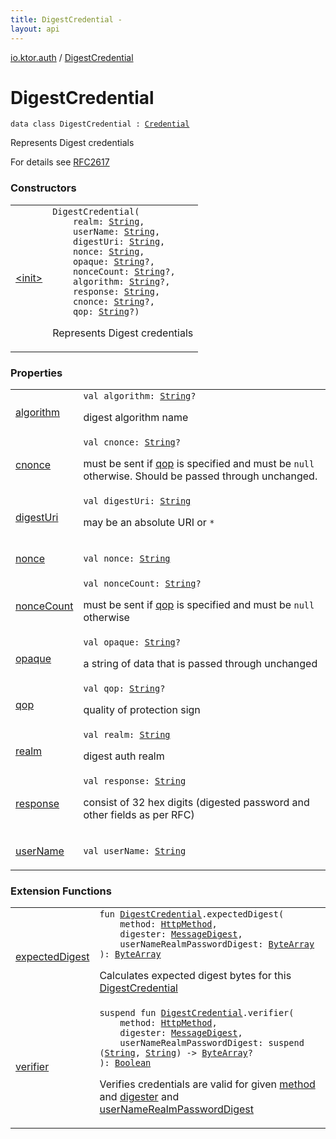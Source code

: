 ```yaml
---
title: DigestCredential - 
layout: api
---
```


<div class='api-docs-breadcrumbs'><a href="../index.html">io.ktor.auth</a> / <a href="./index.html">DigestCredential</a></div>

# DigestCredential

<div class="signature"><code><span class="keyword">data</span> <span class="keyword">class </span><span class="identifier">DigestCredential</span>&nbsp;<span class="symbol">:</span>&nbsp;<a href="../-credential.html"><span class="identifier">Credential</span></a></code></div>

Represents Digest credentials

For details see <a href="http://www.faqs.org/rfcs/rfc2617.html">RFC2617</a>

### Constructors

<table class="api-docs-table">
<tbody>
<tr>
<td markdown="1">

<a href="-init-.html">&lt;init&gt;</a>


</td>
<td markdown="1">
<div class="signature"><code><span class="identifier">DigestCredential</span><span class="symbol">(</span><br/>&nbsp;&nbsp;&nbsp;&nbsp;<span class="parameterName" id="io.ktor.auth.DigestCredential$<init>(kotlin.String, kotlin.String, kotlin.String, kotlin.String, kotlin.String, kotlin.String, kotlin.String, kotlin.String, kotlin.String, kotlin.String)/realm">realm</span><span class="symbol">:</span>&nbsp;<a href="https://kotlinlang.org/api/latest/jvm/stdlib/kotlin/-string/index.html"><span class="identifier">String</span></a><span class="symbol">, </span><br/>&nbsp;&nbsp;&nbsp;&nbsp;<span class="parameterName" id="io.ktor.auth.DigestCredential$<init>(kotlin.String, kotlin.String, kotlin.String, kotlin.String, kotlin.String, kotlin.String, kotlin.String, kotlin.String, kotlin.String, kotlin.String)/userName">userName</span><span class="symbol">:</span>&nbsp;<a href="https://kotlinlang.org/api/latest/jvm/stdlib/kotlin/-string/index.html"><span class="identifier">String</span></a><span class="symbol">, </span><br/>&nbsp;&nbsp;&nbsp;&nbsp;<span class="parameterName" id="io.ktor.auth.DigestCredential$<init>(kotlin.String, kotlin.String, kotlin.String, kotlin.String, kotlin.String, kotlin.String, kotlin.String, kotlin.String, kotlin.String, kotlin.String)/digestUri">digestUri</span><span class="symbol">:</span>&nbsp;<a href="https://kotlinlang.org/api/latest/jvm/stdlib/kotlin/-string/index.html"><span class="identifier">String</span></a><span class="symbol">, </span><br/>&nbsp;&nbsp;&nbsp;&nbsp;<span class="parameterName" id="io.ktor.auth.DigestCredential$<init>(kotlin.String, kotlin.String, kotlin.String, kotlin.String, kotlin.String, kotlin.String, kotlin.String, kotlin.String, kotlin.String, kotlin.String)/nonce">nonce</span><span class="symbol">:</span>&nbsp;<a href="https://kotlinlang.org/api/latest/jvm/stdlib/kotlin/-string/index.html"><span class="identifier">String</span></a><span class="symbol">, </span><br/>&nbsp;&nbsp;&nbsp;&nbsp;<span class="parameterName" id="io.ktor.auth.DigestCredential$<init>(kotlin.String, kotlin.String, kotlin.String, kotlin.String, kotlin.String, kotlin.String, kotlin.String, kotlin.String, kotlin.String, kotlin.String)/opaque">opaque</span><span class="symbol">:</span>&nbsp;<a href="https://kotlinlang.org/api/latest/jvm/stdlib/kotlin/-string/index.html"><span class="identifier">String</span></a><span class="symbol">?</span><span class="symbol">, </span><br/>&nbsp;&nbsp;&nbsp;&nbsp;<span class="parameterName" id="io.ktor.auth.DigestCredential$<init>(kotlin.String, kotlin.String, kotlin.String, kotlin.String, kotlin.String, kotlin.String, kotlin.String, kotlin.String, kotlin.String, kotlin.String)/nonceCount">nonceCount</span><span class="symbol">:</span>&nbsp;<a href="https://kotlinlang.org/api/latest/jvm/stdlib/kotlin/-string/index.html"><span class="identifier">String</span></a><span class="symbol">?</span><span class="symbol">, </span><br/>&nbsp;&nbsp;&nbsp;&nbsp;<span class="parameterName" id="io.ktor.auth.DigestCredential$<init>(kotlin.String, kotlin.String, kotlin.String, kotlin.String, kotlin.String, kotlin.String, kotlin.String, kotlin.String, kotlin.String, kotlin.String)/algorithm">algorithm</span><span class="symbol">:</span>&nbsp;<a href="https://kotlinlang.org/api/latest/jvm/stdlib/kotlin/-string/index.html"><span class="identifier">String</span></a><span class="symbol">?</span><span class="symbol">, </span><br/>&nbsp;&nbsp;&nbsp;&nbsp;<span class="parameterName" id="io.ktor.auth.DigestCredential$<init>(kotlin.String, kotlin.String, kotlin.String, kotlin.String, kotlin.String, kotlin.String, kotlin.String, kotlin.String, kotlin.String, kotlin.String)/response">response</span><span class="symbol">:</span>&nbsp;<a href="https://kotlinlang.org/api/latest/jvm/stdlib/kotlin/-string/index.html"><span class="identifier">String</span></a><span class="symbol">, </span><br/>&nbsp;&nbsp;&nbsp;&nbsp;<span class="parameterName" id="io.ktor.auth.DigestCredential$<init>(kotlin.String, kotlin.String, kotlin.String, kotlin.String, kotlin.String, kotlin.String, kotlin.String, kotlin.String, kotlin.String, kotlin.String)/cnonce">cnonce</span><span class="symbol">:</span>&nbsp;<a href="https://kotlinlang.org/api/latest/jvm/stdlib/kotlin/-string/index.html"><span class="identifier">String</span></a><span class="symbol">?</span><span class="symbol">, </span><br/>&nbsp;&nbsp;&nbsp;&nbsp;<span class="parameterName" id="io.ktor.auth.DigestCredential$<init>(kotlin.String, kotlin.String, kotlin.String, kotlin.String, kotlin.String, kotlin.String, kotlin.String, kotlin.String, kotlin.String, kotlin.String)/qop">qop</span><span class="symbol">:</span>&nbsp;<a href="https://kotlinlang.org/api/latest/jvm/stdlib/kotlin/-string/index.html"><span class="identifier">String</span></a><span class="symbol">?</span><span class="symbol">)</span></code></div>

Represents Digest credentials


</td>
</tr>
</tbody>
</table>

### Properties

<table class="api-docs-table">
<tbody>
<tr>
<td markdown="1">

<a href="algorithm.html">algorithm</a>


</td>
<td markdown="1">
<div class="signature"><code><span class="keyword">val </span><span class="identifier">algorithm</span><span class="symbol">: </span><a href="https://kotlinlang.org/api/latest/jvm/stdlib/kotlin/-string/index.html"><span class="identifier">String</span></a><span class="symbol">?</span></code></div>

digest algorithm name


</td>
</tr>
<tr>
<td markdown="1">

<a href="cnonce.html">cnonce</a>


</td>
<td markdown="1">
<div class="signature"><code><span class="keyword">val </span><span class="identifier">cnonce</span><span class="symbol">: </span><a href="https://kotlinlang.org/api/latest/jvm/stdlib/kotlin/-string/index.html"><span class="identifier">String</span></a><span class="symbol">?</span></code></div>

must be sent if <a href="qop.html">qop</a> is specified and must be <code>null</code> otherwise. Should be passed through unchanged.


</td>
</tr>
<tr>
<td markdown="1">

<a href="digest-uri.html">digestUri</a>


</td>
<td markdown="1">
<div class="signature"><code><span class="keyword">val </span><span class="identifier">digestUri</span><span class="symbol">: </span><a href="https://kotlinlang.org/api/latest/jvm/stdlib/kotlin/-string/index.html"><span class="identifier">String</span></a></code></div>

may be an absolute URI or <code>*</code>


</td>
</tr>
<tr>
<td markdown="1">

<a href="nonce.html">nonce</a>


</td>
<td markdown="1">
<div class="signature"><code><span class="keyword">val </span><span class="identifier">nonce</span><span class="symbol">: </span><a href="https://kotlinlang.org/api/latest/jvm/stdlib/kotlin/-string/index.html"><span class="identifier">String</span></a></code></div>

</td>
</tr>
<tr>
<td markdown="1">

<a href="nonce-count.html">nonceCount</a>


</td>
<td markdown="1">
<div class="signature"><code><span class="keyword">val </span><span class="identifier">nonceCount</span><span class="symbol">: </span><a href="https://kotlinlang.org/api/latest/jvm/stdlib/kotlin/-string/index.html"><span class="identifier">String</span></a><span class="symbol">?</span></code></div>

must be sent if <a href="qop.html">qop</a> is specified and must be <code>null</code> otherwise


</td>
</tr>
<tr>
<td markdown="1">

<a href="opaque.html">opaque</a>


</td>
<td markdown="1">
<div class="signature"><code><span class="keyword">val </span><span class="identifier">opaque</span><span class="symbol">: </span><a href="https://kotlinlang.org/api/latest/jvm/stdlib/kotlin/-string/index.html"><span class="identifier">String</span></a><span class="symbol">?</span></code></div>

a string of data that is passed through unchanged


</td>
</tr>
<tr>
<td markdown="1">

<a href="qop.html">qop</a>


</td>
<td markdown="1">
<div class="signature"><code><span class="keyword">val </span><span class="identifier">qop</span><span class="symbol">: </span><a href="https://kotlinlang.org/api/latest/jvm/stdlib/kotlin/-string/index.html"><span class="identifier">String</span></a><span class="symbol">?</span></code></div>

quality of protection sign


</td>
</tr>
<tr>
<td markdown="1">

<a href="realm.html">realm</a>


</td>
<td markdown="1">
<div class="signature"><code><span class="keyword">val </span><span class="identifier">realm</span><span class="symbol">: </span><a href="https://kotlinlang.org/api/latest/jvm/stdlib/kotlin/-string/index.html"><span class="identifier">String</span></a></code></div>

digest auth realm


</td>
</tr>
<tr>
<td markdown="1">

<a href="response.html">response</a>


</td>
<td markdown="1">
<div class="signature"><code><span class="keyword">val </span><span class="identifier">response</span><span class="symbol">: </span><a href="https://kotlinlang.org/api/latest/jvm/stdlib/kotlin/-string/index.html"><span class="identifier">String</span></a></code></div>

consist of 32 hex digits (digested password and other fields as per RFC)


</td>
</tr>
<tr>
<td markdown="1">

<a href="user-name.html">userName</a>


</td>
<td markdown="1">
<div class="signature"><code><span class="keyword">val </span><span class="identifier">userName</span><span class="symbol">: </span><a href="https://kotlinlang.org/api/latest/jvm/stdlib/kotlin/-string/index.html"><span class="identifier">String</span></a></code></div>

</td>
</tr>
</tbody>
</table>

### Extension Functions

<table class="api-docs-table">
<tbody>
<tr>
<td markdown="1">

<a href="../expected-digest.html">expectedDigest</a>


</td>
<td markdown="1">
<div class="signature"><code><span class="keyword">fun </span><a href="./index.md"><span class="identifier">DigestCredential</span></a><span class="symbol">.</span><span class="identifier">expectedDigest</span><span class="symbol">(</span><br/>&nbsp;&nbsp;&nbsp;&nbsp;<span class="parameterName" id="io.ktor.auth$expectedDigest(io.ktor.auth.DigestCredential, io.ktor.http.HttpMethod, java.security.MessageDigest, kotlin.ByteArray)/method">method</span><span class="symbol">:</span>&nbsp;<a href="../../io.ktor.http/-http-method/index.html"><span class="identifier">HttpMethod</span></a><span class="symbol">, </span><br/>&nbsp;&nbsp;&nbsp;&nbsp;<span class="parameterName" id="io.ktor.auth$expectedDigest(io.ktor.auth.DigestCredential, io.ktor.http.HttpMethod, java.security.MessageDigest, kotlin.ByteArray)/digester">digester</span><span class="symbol">:</span>&nbsp;<a href="http://docs.oracle.com/javase/6/docs/api/java/security/MessageDigest.html"><span class="identifier">MessageDigest</span></a><span class="symbol">, </span><br/>&nbsp;&nbsp;&nbsp;&nbsp;<span class="parameterName" id="io.ktor.auth$expectedDigest(io.ktor.auth.DigestCredential, io.ktor.http.HttpMethod, java.security.MessageDigest, kotlin.ByteArray)/userNameRealmPasswordDigest">userNameRealmPasswordDigest</span><span class="symbol">:</span>&nbsp;<a href="https://kotlinlang.org/api/latest/jvm/stdlib/kotlin/-byte-array/index.html"><span class="identifier">ByteArray</span></a><br/><span class="symbol">)</span><span class="symbol">: </span><a href="https://kotlinlang.org/api/latest/jvm/stdlib/kotlin/-byte-array/index.html"><span class="identifier">ByteArray</span></a></code></div>

Calculates expected digest bytes for this <a href="./index.md">DigestCredential</a>


</td>
</tr>
<tr>
<td markdown="1">

<a href="../verifier.html">verifier</a>


</td>
<td markdown="1">
<div class="signature"><code><span class="keyword">suspend</span> <span class="keyword">fun </span><a href="./index.md"><span class="identifier">DigestCredential</span></a><span class="symbol">.</span><span class="identifier">verifier</span><span class="symbol">(</span><br/>&nbsp;&nbsp;&nbsp;&nbsp;<span class="parameterName" id="io.ktor.auth$verifier(io.ktor.auth.DigestCredential, io.ktor.http.HttpMethod, java.security.MessageDigest, kotlin.SuspendFunction2((kotlin.String, , kotlin.ByteArray)))/method">method</span><span class="symbol">:</span>&nbsp;<a href="../../io.ktor.http/-http-method/index.html"><span class="identifier">HttpMethod</span></a><span class="symbol">, </span><br/>&nbsp;&nbsp;&nbsp;&nbsp;<span class="parameterName" id="io.ktor.auth$verifier(io.ktor.auth.DigestCredential, io.ktor.http.HttpMethod, java.security.MessageDigest, kotlin.SuspendFunction2((kotlin.String, , kotlin.ByteArray)))/digester">digester</span><span class="symbol">:</span>&nbsp;<a href="http://docs.oracle.com/javase/6/docs/api/java/security/MessageDigest.html"><span class="identifier">MessageDigest</span></a><span class="symbol">, </span><br/>&nbsp;&nbsp;&nbsp;&nbsp;<span class="parameterName" id="io.ktor.auth$verifier(io.ktor.auth.DigestCredential, io.ktor.http.HttpMethod, java.security.MessageDigest, kotlin.SuspendFunction2((kotlin.String, , kotlin.ByteArray)))/userNameRealmPasswordDigest">userNameRealmPasswordDigest</span><span class="symbol">:</span>&nbsp;<span class="keyword">suspend </span><span class="symbol">(</span><a href="https://kotlinlang.org/api/latest/jvm/stdlib/kotlin/-string/index.html"><span class="identifier">String</span></a><span class="symbol">,</span>&nbsp;<a href="https://kotlinlang.org/api/latest/jvm/stdlib/kotlin/-string/index.html"><span class="identifier">String</span></a><span class="symbol">)</span>&nbsp;<span class="symbol">-&gt;</span>&nbsp;<a href="https://kotlinlang.org/api/latest/jvm/stdlib/kotlin/-byte-array/index.html"><span class="identifier">ByteArray</span></a><span class="symbol">?</span><br/><span class="symbol">)</span><span class="symbol">: </span><a href="https://kotlinlang.org/api/latest/jvm/stdlib/kotlin/-boolean/index.html"><span class="identifier">Boolean</span></a></code></div>

Verifies credentials are valid for given <a href="../verifier.html#io.ktor.auth$verifier(io.ktor.auth.DigestCredential, io.ktor.http.HttpMethod, java.security.MessageDigest, kotlin.SuspendFunction2((kotlin.String, , kotlin.ByteArray)))/method">method</a> and <a href="../verifier.html#io.ktor.auth$verifier(io.ktor.auth.DigestCredential, io.ktor.http.HttpMethod, java.security.MessageDigest, kotlin.SuspendFunction2((kotlin.String, , kotlin.ByteArray)))/digester">digester</a> and <a href="../verifier.html#io.ktor.auth$verifier(io.ktor.auth.DigestCredential, io.ktor.http.HttpMethod, java.security.MessageDigest, kotlin.SuspendFunction2((kotlin.String, , kotlin.ByteArray)))/userNameRealmPasswordDigest">userNameRealmPasswordDigest</a>


</td>
</tr>
</tbody>
</table>
